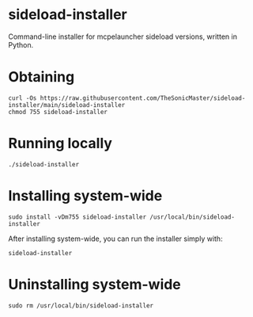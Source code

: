 # sideload-installer
Command-line installer for mcpelauncher sideload versions, written in Python.
# Obtaining
```
curl -Os https://raw.githubusercontent.com/TheSonicMaster/sideload-installer/main/sideload-installer
chmod 755 sideload-installer
```
# Running locally
```
./sideload-installer
```
# Installing system-wide
```
sudo install -vDm755 sideload-installer /usr/local/bin/sideload-installer
```
After installing system-wide, you can run the installer simply with:
```
sideload-installer
```
# Uninstalling system-wide
```
sudo rm /usr/local/bin/sideload-installer
```
